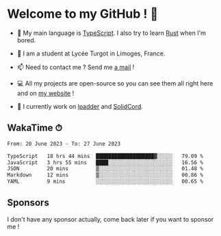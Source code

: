 # Welcome to my GitHub ! 🌃

- 🔭 My main language is [TypeScript](https://www.typescriptlang.org/). I also try to learn [Rust](https://www.rust-lang.org/) when I'm bored. 

- 🌱 I am a student at Lycée Turgot in Limoges, France.

- 📫 Need to contact me ? Send me <a href="mailto:mikkel@milescode.dev">a mail</a> !

- 💻 All my projects are open-source so you can see them all right here and on <a href="https://www.vexcited.ml">my website</a> !

- 👀 I currently work on [lpadder](https://github.com/Vexcited/lpadder) and [SolidCord](https://github.com/Vexcited/SolidCord).

## WakaTime ⏱

<!--START_SECTION:waka-->

```txt
From: 20 June 2023 - To: 27 June 2023

TypeScript   18 hrs 44 mins  ███████████████████▓░░░░░   79.09 %
JavaScript   3 hrs 55 mins   ████░░░░░░░░░░░░░░░░░░░░░   16.56 %
JSON         20 mins         ▒░░░░░░░░░░░░░░░░░░░░░░░░   01.48 %
Markdown     12 mins         ▒░░░░░░░░░░░░░░░░░░░░░░░░   00.86 %
YAML         9 mins          ░░░░░░░░░░░░░░░░░░░░░░░░░   00.65 %
```

<!--END_SECTION:waka-->

## Sponsors

I don't have any sponsor actually, come back later if you want to sponsor me !
